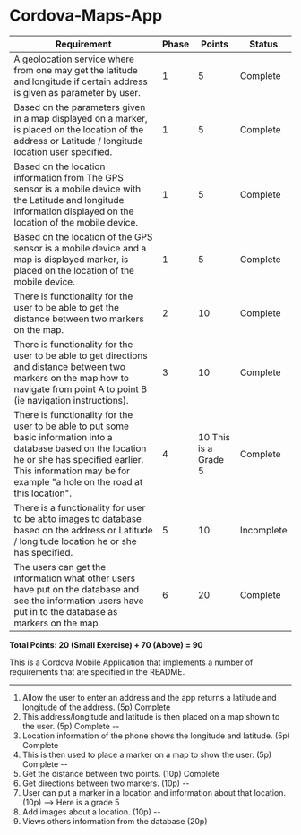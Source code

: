 # Cordova-Maps-App
| Requirement                                                                                                                                                                                                                    | Phase | Points               | Status     |
|--------------------------------------------------------------------------------------------------------------------------------------------------------------------------------------------------------------------------------|-------|----------------------|------------|
| A geolocation service where from one may get the latitude and longitude if certain address is given as parameter by user.                                                                                                      | 1     | 5                    | Complete   |
| Based on the parameters given in a map displayed on a marker, is placed on the location of the address or Latitude / longitude location user specified.                                                                        | 1     | 5                    | Complete   |
| Based on the location information from The GPS sensor is a mobile device with the Latitude and longitude information displayed on the location of the mobile device.                                                           | 1     | 5                    | Complete   |
| Based on the location of the GPS sensor is a mobile device and a map is displayed marker, is placed on the location of the mobile device.                                                                                      | 1     | 5                    | Complete   |
| There is functionality for the user to be able to get the distance between two markers on the map.                                                                                                                             | 2     | 10                   | Complete   |
| There is functionality for the user to be able to get directions and distance between two markers on the map how to navigate from point A to point B (ie navigation instructions).                                             | 3     | 10                   | Complete |
| There is functionality for the user to be able to put some basic information into a database based on the location he or she has specified earlier. This information may be for example "a hole on the road at this location". | 4     | 10 This is a Grade 5 | Complete |
| There is a functionality for user to be abto images to database based on the address or Latitude / longitude location he or she has specified.                                                                                 | 5     | 10                   | Incomplete |
| The users can get the information what other users have put on the database and see the information users have put in to the database as markers on the map.                                                                   | 6     | 20                   | Complete |

**Total Points: 20 (Small Exercise) + 70 (Above) = 90**

This is a Cordova Mobile Application that implements a number of requirements that are specified in the README.

---
1. Allow the user to enter an address and the app returns a latitude and longitude of the address. (5p) Complete
2. This address/longitude and latitude is then placed on a map shown to the user. (5p) Complete
--
3. Location information of the phone shows the longitude and latitude. (5p) Complete
4. This is then used to place a marker on a map to show the user. (5p) Complete
--
5. Get the distance between two points. (10p) Complete
6. Get directions between two markers. (10p)
--
7. User can put a marker in a location and information about that location. (10p)  --> Here is a grade 5
8. Add images about a location. (10p)
--
9. Views others information from the database (20p)
